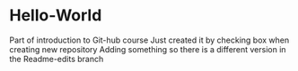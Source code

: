 # Hello-World
Part of introduction to Git-hub course
Just created it by checking box when creating new repository
Adding something so there is a different version in the Readme-edits branch
